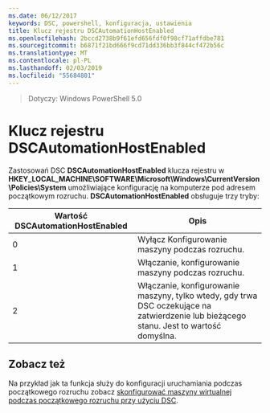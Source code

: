 ```yaml
---
ms.date: 06/12/2017
keywords: DSC, powershell, konfiguracja, ustawienia
title: Klucz rejestru DSCAutomationHostEnabled
ms.openlocfilehash: 2bccd2738b9f61efd656fdf0f98cf71affdbe781
ms.sourcegitcommit: b6871f21bd666f9cd71dd336bb3f844cf472b56c
ms.translationtype: MT
ms.contentlocale: pl-PL
ms.lasthandoff: 02/03/2019
ms.locfileid: "55684801"
---
```

>Dotyczy: Windows PowerShell 5.0

# <a name="dscautomationhostenabled-registry-key"></a>Klucz rejestru DSCAutomationHostEnabled

Zastosowań DSC **DSCAutomationHostEnabled** klucza rejestru w **HKEY_LOCAL_MACHINE\SOFTWARE\Microsoft\Windows\CurrentVersion\Policies\System** umożliwiające konfigurację na komputerze pod adresem początkowym rozruchu.
**DSCAutomationHostEnabled** obsługuje trzy tryby:

|  Wartość DSCAutomationHostEnabled  |  Opis   |
|---|---|
0 | Wyłącz Konfigurowanie maszyny podczas rozruchu. |
1 | Włączanie, konfigurowanie maszyny podczas rozruchu. |
2 | Włączanie, konfigurowanie maszyny, tylko wtedy, gdy trwa DSC oczekujące na zatwierdzenie lub bieżącego stanu. Jest to wartość domyślna. |

## <a name="see-also"></a>Zobacz też

Na przykład jak ta funkcja służy do konfiguracji uruchamiania podczas początkowego rozruchu zobacz [skonfigurować maszyny wirtualnej podczas początkowego rozruchu przy użyciu DSC](bootstrapDsc.md).
